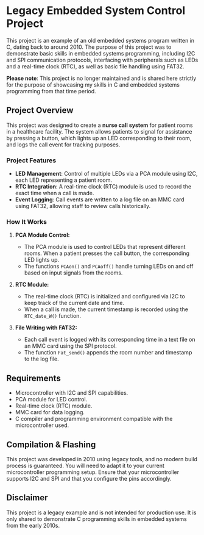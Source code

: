 # Legacy Embedded System Control Project

This project is an example of an old embedded systems program written in C, dating back to around 2010. The purpose of this project was to demonstrate basic skills in embedded systems programming, including I2C and SPI communication protocols, interfacing with peripherals such as LEDs and a real-time clock (RTC), as well as basic file handling using FAT32.

**Please note**: This project is no longer maintained and is shared here strictly for the purpose of showcasing my skills in C and embedded systems programming from that time period.

## Project Overview

This project was designed to create a **nurse call system** for patient rooms in a healthcare facility. The system allows patients to signal for assistance by pressing a button, which lights up an LED corresponding to their room, and logs the call event for tracking purposes.

### Project Features
- **LED Management**: Control of multiple LEDs via a PCA module using I2C, each LED representing a patient room.
- **RTC Integration**: A real-time clock (RTC) module is used to record the exact time when a call is made.
- **Event Logging**: Call events are written to a log file on an MMC card using FAT32, allowing staff to review calls historically.

### How It Works

1. **PCA Module Control:**
   - The PCA module is used to control LEDs that represent different rooms. When a patient presses the call button, the corresponding LED lights up.
   - The functions `PCAon()` and `PCAoff()` handle turning LEDs on and off based on input signals from the rooms.

2. **RTC Module:**
   - The real-time clock (RTC) is initialized and configured via I2C to keep track of the current date and time.
   - When a call is made, the current timestamp is recorded using the `RTC_date_W()` function.

3. **File Writing with FAT32:**
   - Each call event is logged with its corresponding time in a text file on an MMC card using the SPI protocol.
   - The function `Fat_send()` appends the room number and timestamp to the log file.

## Requirements

- Microcontroller with I2C and SPI capabilities.
- PCA module for LED control.
- Real-time clock (RTC) module.
- MMC card for data logging.
- C compiler and programming environment compatible with the microcontroller used.

## Compilation & Flashing

This project was developed in 2010 using legacy tools, and no modern build process is guaranteed. You will need to adapt it to your current microcontroller programming setup. Ensure that your microcontroller supports I2C and SPI and that you configure the pins accordingly.

## Disclaimer

This project is a legacy example and is not intended for production use. It is only shared to demonstrate C programming skills in embedded systems from the early 2010s.
